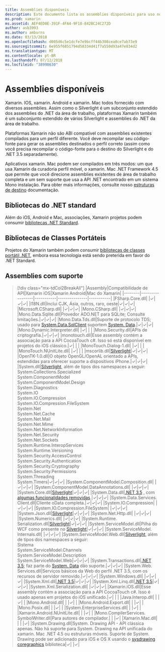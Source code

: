 ```yaml
---
title: Assemblies disponíveis
description: Este documento lista os assemblies disponíveis para uso no xamarin. IOS, xamarin. Android e xamarin. Mac. Ele também fornece links para documentação sobre bibliotecas do .NET Standard e bibliotecas de classes portáteis.
ms.prod: xamarin
ms.assetid: AEF4ED0E-391F-4FA4-9F18-842BC24C272D
author: asb3993
ms.author: amburns
ms.date: 03/13/2018
ms.openlocfilehash: d005d6c5e1dcfe7e9bcff44b308cea0ce7ab73e9
ms.sourcegitcommit: 6e955f6851794d58334d41f7a550d93a47e834d2
ms.translationtype: MT
ms.contentlocale: pt-BR
ms.lasthandoff: 07/12/2018
ms.locfileid: "38998630"
---
```

# <a name="available-assemblies"></a>Assemblies disponíveis

Xamarin. IOS, xamarin. Android e xamarin. Mac todos fornecido com diversos assemblies. Assim como o Silverlight é um subconjunto estendido dos assemblies do .NET da área de trabalho, plataformas Xamarin também é um subconjunto estendido de vários Silverlight e assemblies do .NET da área de trabalho.

Plataformas Xamarin não são ABI compatível com assemblies existentes compilados para um perfil diferente. Você deve recompilar seu código-fonte para gerar os assemblies destinados o perfil correto (assim como você precisa recompilar o código-fonte para o destino do Silverlight e do .NET 3.5 separadamente).

Aplicativos xamarin. Mac podem ser compilados em três modos: um que usa Xamarin da curadoria perfil móvel, o xamarin. Mac .NET Framework 4.5 que permite que você direcione assemblies existentes de área de trabalho completa e um sem suporte que usa a API .NET encontrado em um sistema Mono instalação. Para obter mais informações, consulte nosso [estruturas de destino](~/mac/platform/target-framework.md) documentação.


## <a name="net-standard-libraries"></a>Bibliotecas do .NET standard

Além do iOS, Android e Mac, associações, Xamarin projetos podem consumir [bibliotecas .NET Standard](~/cross-platform/app-fundamentals/net-standard.md).

## <a name="portable-class-libraries"></a>Bibliotecas de Classes Portáteis
 
Projetos do Xamarin também podem consumir [bibliotecas de classes portátil .NET](~/cross-platform/app-fundamentals/pcl.md), embora essa tecnologia está sendo preterida em favor do .NET Standard.

## <a name="supported-assemblies"></a>Assemblies com suporte

> [!div class="mx-tdCol2BreakAll"]
> |Assembly|Compatibilidade de API|Xamarin iOS|Xamarin Android|Mac do Xamarin|
> |--------|-----------------|-----------|---------------|-----------|
> |FSharp.Core.dll| |✓|✓|✓|
> |l18N.dll|Inclui CJK, Ásia, outros, raro, oeste|✓|✓|✓|
> |Microsoft.CSharp.dll| |✓|✓|✓|
> |Mono.CSharp.dll| |✓|✓|✓|
> |Mono.Data.Sqlite.dll|Provedor ADO.NET para SQLite; Consulte limitações.|✓|✓|✓|
> |Mono.Data.Tds.dll|Suporte de protocolo TDS; usado para [System.Data.SqlClient](xref:System.Data.SqlClient) suportem [System. Data](xref:System.Data).|✓|✓|✓|
> |Mono.Dynamic.&#8203;Interpreter.dll| |✓| | |
> |Mono.Security.dll|APIs de criptografia.|✓|✓|✓|
> |monotouch.dll|Esse assembly contém a associação para a API CocoaTouch c#. Isso só está disponível em projetos do iOS clássico.|✓| | |
> |MonoTouch.&#8203;Dialog-1.dll| |✓| | |
> |MonoTouch.&#8203;NUnitLite.dll| |✓| | |
> |mscorlib.dll|[Silverlight](https://msdn.microsoft.com/library/cc838194(VS.95).aspx)|✓|✓|✓|
> |OpenTK-1.0.dll|O objeto OpenGL/OpenAL orientado a APIs, estendidas para oferecer suporte a dispositivos iPhone.|✓|✓|✓|
> |System.dll|[Silverlight](https://msdn.microsoft.com/library/cc838194(VS.95).aspx), além de tipos dos namespaces a seguir:<br />System.Collections.Specialized<br />System.&#8203;ComponentModel<br />System.ComponentModel.Design<br />System.Diagnostics<br />System.IO<br />System.IO.Compression<br />System.IO.Compression.FileSystem<br />System.Net<br />System.Net.Cache<br />System.Net.Mail<br />System.Net.Mime<br />System.Net.&#8203;NetworkInformation<br />System.Net.Security<br />System.Net.Sockets<br />System.Runtime.&#8203;InteropServices<br />System.Runtime.Versioning<br />System.Security.&#8203;AccessControl<br />System.Security.Authentication<br />System.Security.&#8203;Cryptography<br />System.Security.Permissions<br />System.Threading<br />System.Timers|✓|✓|✓|
> |System.&#8203;ComponentModel.&#8203;Composition.dll| |✓|✓|✓|
> |System.&#8203;ComponentModel.&#8203;DataAnnotations.dll| |✓|✓|✓|
> |System.Core.dll|[Silverlight](https://msdn.microsoft.com/library/cc838194(VS.95).aspx)|✓|✓|✓|
> |System.Data.dll|[.NET 3.5](http://msdn.microsoft.com/library/ms229335.aspx) , com [algumas funcionalidades removidas](~/ios/data-cloud/system.data.md).|✓|✓|✓|
> |System.Data.&#8203;Services.&#8203;Client.dll|Cliente oData completa.|✓|✓|✓|
> |System.IO.&#8203;Compression| |✓|✓|✓|
> |System.IO.&#8203;Compression.&#8203;FileSystem| |✓|✓|✓|
> |System.Json.dll|[Silverlight](http://msdn.microsoft.com/library/cc838194(VS.95).aspx)|✓|✓|✓|
> |System.Net.&#8203;Http.dll| |✓|✓|✓|
> |System.&#8203;Numerics.dll| |✓|✓|✓|
> |System.Runtime.&#8203;Serialization.dll|[Silverlight](http://msdn.microsoft.com/library/cc838194(VS.95).aspx)|✓|✓|✓|
> |System.&#8203;ServiceModel.dll|Pilha do WCF como presente no [Silverlight](http://msdn.microsoft.com/library/cc838194(VS.95).aspx)|✓|✓|✓|
> |System.&#8203;ServiceModel.&#8203;Internals.dll| |✓|✓|✓|
> |System.&#8203;ServiceModel.&#8203;Web.dll|[Silverlight](http://msdn.microsoft.com/library/cc838194(VS.95).aspx), além de tipos dos namespaces a seguir: <br />Sistema<br />System.ServiceModel.Channels<br />System.ServiceModel.Description<br />System.ServiceModel.Web|✓|✓|✓|
> |System.&#8203;Transactions.dll|[.NET 3.5](http://msdn.microsoft.com/library/ms229335.aspx); faz parte do [System. Data](~/ios/data-cloud/system.data.md) dão suporte.|✓|✓|✓|
> |System.Web.&#8203;Services.dll|Serviços básicos da Web do perfil .NET 3.5, com os recursos de servidor removido.|✓|✓|✓|
> |System.&#8203;Windows.dll| |✓|✓|✓|
> |System.&#8203;Xml.dll|[.NET 3.5](http://msdn.microsoft.com/library/ms229335.aspx)|✓|✓|✓|
> |System.Xml.&#8203;Linq.dll|[.NET 3.5](http://msdn.microsoft.com/library/ms229335.aspx)|✓|✓|✓|
> |System.Xml.Serialization.dll| |✓|✓|✓|
> |Xamarin.iOS.dll|Esse assembly contém a associação para a API CocoaTouch c#. Isso é usado apenas em projetos do iOS unificado.|✓| | |
> |Java.Interop.dll| | |✓| |
> |Mono.Android.dll| | |✓| |
> |Mono.Android.&#8203;Export.dll| | |✓| |
> |Mono.Posix.dll| | |✓| |
> |System.&#8203;EnterpriseServices.dll| | |✓| |
> |Xamarin.Android.&#8203;NUnitLite.dll| | |✓| |
> |Mono.CompilerServices.&#8203;SymbolWriter.dll|Para autores de compilador.| | |✓|
> |Xamarin.Mac.dll| | | |✓|
> |System.&#8203;Drawing.dll|System. Drawing API - API clássica apenas. Não há suporte para System. Drawing na API unificada do xamarin. Mac .NET 4.5 ou estruturas móveis. Suporte de System. Drawing pode ser adicionado para iOS e OS X usando o [sysdrawing coregraphics](https://github.com/mono/sysdrawing-coregraphics) biblioteca|✓| |✓|
